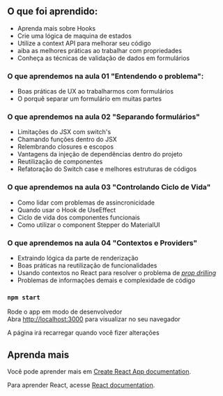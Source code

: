 ## O que foi aprendido:

- Aprenda mais sobre Hooks
- Crie uma lógica de maquina de estados
- Utilize a context API para melhorar seu código
- aiba as melhores práticas ao trabalhar com propriedades
- Conheça as técnicas de validação de dados em formulários

### O que aprendemos na aula 01 "Entendendo o problema":

- Boas práticas de UX ao trabalharmos com formulários
- O porquê separar um formulário em muitas partes

### O que aprendemos na aula 02 "Separando formulários"

- Limitações do JSX com switch's
- Chamando funções dentro do JSX
- Relembrando closures e escopos
- Vantagens da injeção de dependências dentro do projeto
- Reutilização de componentes
- Refatoração do Switch case e melhores estruturas de códigos

### O que aprendemos na aula 03 "Controlando Ciclo de Vida"

- Como lidar com problemas de assincronicidade
- Quando usar o Hook de UseEffect
- Ciclo de vida dos componentes funcionais
- Como utilizar o component Stepper do MaterialUI

### O que aprendemos na aula 04 "Contextos e Providers"

- Extraindo lógica da parte de renderização
- Boas práticas na reutilização de funcionalidades
- Usando contextos no React para resolver o problema de <i>[prop drilling](https://www.alura.com.br/artigos/prop-drilling-no-react-js)</i>
- Problemas de informações demais e complexidade de código

### `npm start`

Rode o app em modo de desenvolvedor\
Abra [http://localhost:3000](http://localhost:3000) para visualizar no seu navegador

A página irá recarregar quando você fizer alterações

## Aprenda mais

Você pode aprender mais em [Create React App documentation](https://facebook.github.io/create-react-app/docs/getting-started).

Para aprender React, acesse [React documentation](https://reactjs.org/).
